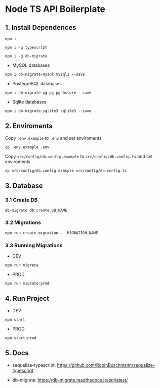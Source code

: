 # Node TS API Boilerplate

## 1. Install Dependences

```
npm i
```

```
npm i -g typescript
```

```
npm i -g db-migrate
```

- MySQL databases

```
npm i db-migrate-mysql mysql2 --save
```

- PostegreSQL databases

```
npm i db-migrate-pg pg pg-hstore --save
```

- Sqlite databases

```
npm i db-migrate-sqlite3 sqlite3 --save
```

## 2. Enviroments

Copy `.env.example` to `.env` and set enviroments

```
cp .env.example .env
```


Copy `src/config/db.config.example` to `src/config/db.config.ts` and set enviroments

```
cp src/config/db.config.example src/config/db.config.ts
```


## 3. Database


### 3.1 Create DB
```
db-migrate db:create DB_NAME
```

### 3.2 Migrations
```
npm run create-migration -- MIGRATION_NAME
```

### 3.3 Running Migrations

- DEV
```
npm run migrate
```

- PROD
```
npm run migrate:prod
```

## 4. Run Project

- DEV
```
npm start
```

- PROD
```
npm start:prod
```


## 5. Docs

- sequelize-typescript: https://github.com/RobinBuschmann/sequelize-typescript

- db-migrate: https://db-migrate.readthedocs.io/en/latest/
